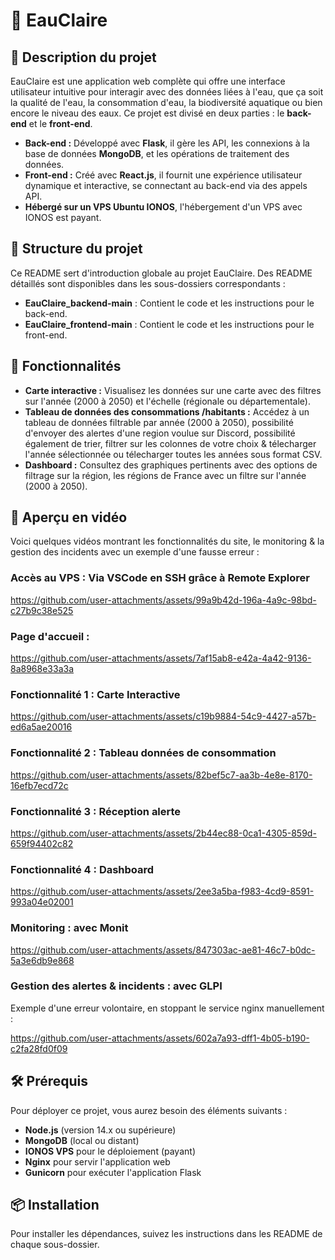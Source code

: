 # 🌊 EauClaire 

## 📝 Description du projet

EauClaire est une application web complète qui offre une interface utilisateur intuitive pour interagir avec des données liées à l'eau, que ça soit la qualité de l'eau, la consommation d'eau, la biodiversité aquatique ou bien encore le niveau des eaux. Ce projet est divisé en deux parties : le **back-end** et le **front-end**.

- **Back-end :** Développé avec **Flask**, il gère les API, les connexions à la base de données **MongoDB**, et les opérations de traitement des données.
- **Front-end :** Créé avec **React.js**, il fournit une expérience utilisateur dynamique et interactive, se connectant au back-end via des appels API.
- **Hébergé sur un VPS Ubuntu IONOS**, l'hébergement d'un VPS avec IONOS est payant.

## 📁 Structure du projet

Ce README sert d'introduction globale au projet EauClaire. Des README détaillés sont disponibles dans les sous-dossiers correspondants :

- **EauClaire_backend-main** : Contient le code et les instructions pour le back-end.
- **EauClaire_frontend-main** : Contient le code et les instructions pour le front-end.
  
## 🚀 Fonctionnalités

- **Carte interactive :** Visualisez les données sur une carte avec des filtres sur l'année (2000 à 2050) et l'échelle (régionale ou départementale).
- **Tableau de données des consommations /habitants :** Accédez à un tableau de données filtrable par année (2000 à 2050), possibilité d'envoyer des alertes d'une region voulue sur Discord, possibilité également de trier, filtrer sur les colonnes de votre choix & télecharger l'année sélectionnée ou télecharger toutes les années sous format CSV.
- **Dashboard :** Consultez des graphiques pertinents avec des options de filtrage sur la région, les régions de France avec un filtre sur l'année (2000 à 2050).

## 🎥 Aperçu en vidéo

Voici quelques vidéos montrant les fonctionnalités du site, le monitoring & la gestion des incidents avec un exemple d'une fausse erreur :

###  Accès au VPS  : Via VSCode en SSH grâce à Remote Explorer

https://github.com/user-attachments/assets/99a9b42d-196a-4a9c-98bd-c27b9c38e525

###  Page d'accueil  :

https://github.com/user-attachments/assets/7af15ab8-e42a-4a42-9136-8a8968e33a3a

### Fonctionnalité 1 : Carte Interactive

https://github.com/user-attachments/assets/c19b9884-54c9-4427-a57b-ed6a5ae20016

### Fonctionnalité 2 : Tableau données de consommation

https://github.com/user-attachments/assets/82bef5c7-aa3b-4e8e-8170-16efb7ecd72c

### Fonctionnalité 3 : Réception alerte

https://github.com/user-attachments/assets/2b44ec88-0ca1-4305-859d-659f94402c82

### Fonctionnalité 4 : Dashboard

https://github.com/user-attachments/assets/2ee3a5ba-f983-4cd9-8591-993a04e02001

### Monitoring : avec Monit

https://github.com/user-attachments/assets/847303ac-ae81-46c7-b0dc-5a3e6db9e868

### Gestion des alertes & incidents : avec GLPI 

Exemple d'une erreur volontaire, en stoppant le service nginx manuellement :

https://github.com/user-attachments/assets/602a7a93-dff1-4b05-b190-c2fa28fd0f09

## 🛠 Prérequis

Pour déployer ce projet, vous aurez besoin des éléments suivants :

- **Node.js** (version 14.x ou supérieure)
- **MongoDB** (local ou distant)
- **IONOS VPS** pour le déploiement (payant)
- **Nginx** pour servir l'application web
- **Gunicorn** pour exécuter l'application Flask

## 📦 Installation

Pour installer les dépendances, suivez les instructions dans les README de chaque sous-dossier. 

